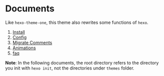 # Documents

Like `hexo-theme-one`, this theme also rewrites some functions of `hexo`.

1. [Install](./setup.md)
2. [Config](./setting.md)
3. [Migrate Comments](./migrate_comments.md)
4. [Animations](./animated.md)
5. [faq](./faq.md)

**Note**: In the following documents, the root directory refers to the directory you init with `hexo init`, not the directories under `themes` folder.

